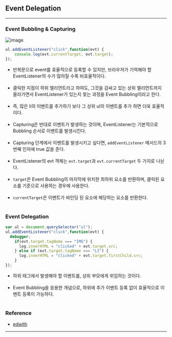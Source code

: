 Event Delegation
----------------

---

### Event Bubbling & Capturing<br>

![image](https://user-images.githubusercontent.com/56240505/70501788-698fd400-1b62-11ea-9cea-af53982696c7.png)<br>

```javascript
ul.addEventListener("click",function(evt) {
    console.log(evt.currentTarget, evt.target);
});
```

-	반복문으로 event를 효율적으로 등록할 수 있지만, 브라우저가 기억해야 할 EventListener의 수가 많아질 수록 비효율적이다.<br><br>
-	클릭한 지점이 하위 엘리먼트라고 하여도, 그것을 감싸고 있는 상위 엘리먼트까지 올라가면서 EventListener가 있는지 찾는 과정을 Event Bubbling이라고 한다.<br><br>
-	즉, 많은 li의 이벤트를 추가하기 보다 그 상위 ul의 이벤트를 추가 하면 더욱 효율적이다.<br><br>
-	Capturing은 반대로 이벤트가 발생하는 것이며, EventListener는 기본적으로 Bubbling 순서로 이벤트를 발생시킨다.<br><br>
-	Capturing 단계에서 이벤트를 발생시키고 싶다면, `addEventListener` 메서드의 3번째 인자에 true 값을 준다.<br><br>
-	EventListener의 evt 객체는 `evt.target`과 `evt.currentTarget` 두 가지로 나뉜다.<br><br>
-	`target`은 Event Bubbling의 마지막에 위치한 최하위 요소를 반환하며, 클릭된 요소를 기준으로 사용하는 경우에 사용한다.<br><br>
-	`currentTarget`은 이벤트가 바인딩 된 요소에 해당하는 요소를 반환한다.<br><br>

### Event Delegation<br>

```javascript
var ul = document.querySelector("ul");
ul.addEventListener("click",function(evt) {
  debugger;
    if(evt.target.tagName === "IMG") {
      log.innerHTML = "clicked" + evt.target.src;
    } else if (evt.target.tagName === "LI") {
      log.innerHTML = "clicked" + evt.target.firstChild.src;
    }
});
```

-	하위 태그에서 발생해야 할 이벤트를, 상위 부모에게 위임하는 것이다.<br><br>
-	Event Bubbling을 응용한 개념으로, 하위에 추가 이벤트 등록 없이 효율적으로 이벤트 등록이 가능하다.<br><br>

### Reference<br>

-	[edwith](https://www.edwith.org/boostcourse-web/lecture/16760/)

---
